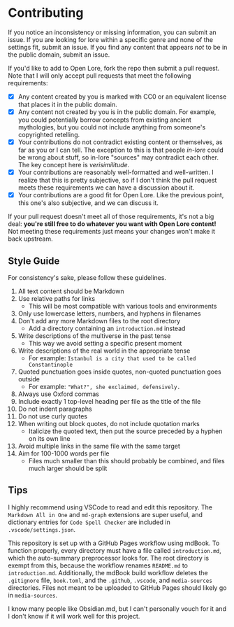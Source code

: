 # Contributing

If you notice an inconsistency or missing information, you can submit an issue. If you are looking for lore within a specific genre and none of the settings fit, submit an issue. If you find any content that appears *not* to be in the public domain, submit an issue.

If you'd like to add to Open Lore, fork the repo then submit a pull request. Note that I will only accept pull requests that meet the following requirements:

 - [x] Any content created by you is marked with CC0 or an equivalent license that places it in the public domain.
 - [x] Any content not created by you is in the public domain. For example, you could potentially borrow concepts from existing ancient mythologies, but you could not include anything from someone's copyrighted retelling.
 - [x] Your contributions do not contradict existing content or themselves, as far as you or I can tell. The exception to this is that people *in-lore* could be wrong about stuff, so in-lore "sources" may contradict each other. The key concept here is *verisimilitude*.
 - [x] Your contributions are reasonably well-formatted and well-written. I realize that this is pretty subjective, so if I don't think the pull request meets these requirements we can have a discussion about it.
 - [x] Your contributions are a good fit for Open Lore. Like the previous point, this one's also subjective, and we can discuss it.

If your pull request doesn't meet all of those requirements, it's not a big deal: **you're still free to do whatever you want with Open Lore content!** Not meeting these requirements just means your changes won't make it back upstream.

## Style Guide

For consistency's sake, please follow these guidelines.

1. All text content should be Markdown
2. Use relative paths for links
   - This will be most compatible with various tools and environments
3. Only use lowercase letters, numbers, and hyphens in filenames
4. Don't add any more Markdown files to the root directory
   - Add a directory containing an `introduction.md` instead
5. Write descriptions of the multiverse in the past tense
   - This way we avoid setting a specific present moment
6. Write descriptions of the real world in the appropriate tense
   - For example: `Istanbul is a city that used to be called Constantinople`
7. Quoted punctuation goes inside quotes, non-quoted punctuation goes outside
   - For example: `"What?", she exclaimed, defensively.`
8. Always use Oxford commas
9. Include exactly 1 top-level heading per file as the title of the file
10. Do not indent paragraphs
11. Do not use curly quotes
12. When writing out block quotes, do not include quotation marks
    - Italicize the quoted text, then put the source preceded by a hyphen on its own line
13. Avoid multiple links in the same file with the same target
14. Aim for 100-1000 words per file
    - Files much smaller than this should probably be combined, and files much larger should be split

## Tips

I highly recommend using VSCode to read and edit this repository. The `Markdown All in One` and `md-graph` extensions are super useful, and dictionary entries for `Code Spell Checker` are included in `.vscode/settings.json`.

This repository is set up with a GitHub Pages workflow using mdBook. To function properly, every directory must have a file called `introduction.md`, which the auto-summary preprocessor looks for. The root directory is exempt from this, because the workflow renames `README.md` to `introduction.md`. Additionally, the mdBook build workflow deletes the `.gitignore` file, `book.toml`, and the `.github`, `.vscode`, and `media-sources` directories. Files not meant to be uploaded to GitHub Pages should likely go in `media-sources`.

I know many people like Obsidian.md, but I can't personally vouch for it and I don't know if it will work well for this project.